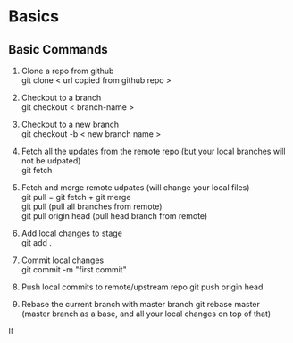 # Basics

## Basic Commands

1. Clone a repo from github  
git clone < url copied from github repo >

2. Checkout to a branch  
git checkout < branch-name >

3. Checkout to a new branch  
git checkout -b < new branch name >

4. Fetch all the updates from the remote repo (but your local branches will not be udpated)  
git fetch 

5. Fetch and merge remote udpates (will change your local files)  
git pull = git fetch + git merge  
git pull (pull all branches from remote)  
git pull origin head (pull head branch from remote)  

6. Add local changes to stage  
git add .

7. Commit local changes  
git commit -m "first commit"

8. Push local commits to remote/upstream repo
git push origin head

9. Rebase the current branch with master branch
git rebase master (master branch as a base, and all your local changes on top of that)

If 
